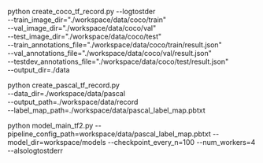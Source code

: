 python create_coco_tf_record.py --logtostder \
--train_image_dir="./workspace/data/coco/train" \
--val_image_dir="./workspace/data/coco/val" \
--test_image_dir="./workspace/data/coco/test" \
--train_annotations_file="./workspace/data/coco/train/result.json" \
--val_annotations_file="./workspace/data/coco/val/result.json" \
--testdev_annotations_file="./workspace/data/coco/test/result.json" \
--output_dir=./data


python create_pascal_tf_record.py \
    --data_dir=./workspace/data/pascal \
    --output_path=./workspace/data/record \
    --label_map_path=./workspace/data/pascal_label_map.pbtxt

python model_main_tf2.py
  --pipeline_config_path=workspace/data/pascal_label_map.pbtxt
  --model_dir=workspace/models
  --checkpoint_every_n=100
  --num_workers=4
  --alsologtostderr